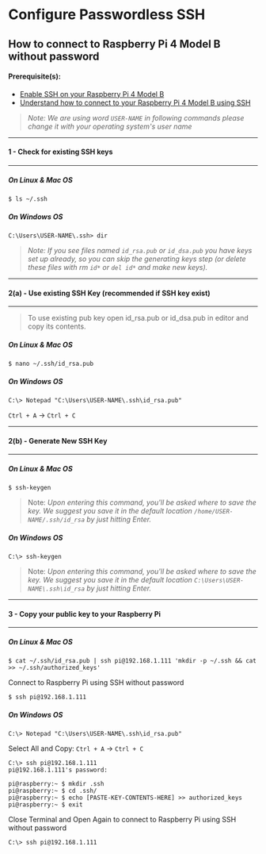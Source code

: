 # Configure Passwordless SSH

## How to connect to Raspberry Pi 4 Model B without password


#### Prerequisite(s):
- [Enable SSH on your Raspberry Pi 4 Model B](./01-getting-started.md)
- [Understand how to connect to your Raspberry Pi 4 Model B using SSH](./02-configure-ssh.md)

> _Note: We are using word `USER-NAME` in following commands please change it with your operating system's user name_

---
#### 1 - Check for existing SSH keys
---

##### On Linux & Mac OS

```console
$ ls ~/.ssh
```

##### On Windows OS

```
C:\Users\USER-NAME\.ssh> dir
```

> _Note: If you see files named `id_rsa.pub` or `id_dsa.pub` you have keys set up already,
so you can skip the generating keys step (or delete these files with rm `id*` or `del id*` and make new keys)._

---
#### 2(a) - Use existing SSH Key (recommended if SSH key exist)
---
> To use existing pub key open id_rsa.pub or id_dsa.pub in editor and copy its contents.

##### On Linux & Mac OS

```console
$ nano ~/.ssh/id_rsa.pub
```

##### On Windows OS

```
C:\> Notepad "C:\Users\USER-NAME\.ssh\id_rsa.pub"
```
`Ctrl + A` -> `Ctrl + C`

---
#### 2(b) - Generate New SSH Key
---

##### On Linux & Mac OS

```console
$ ssh-keygen
```
> Note: _Upon entering this command, you'll be asked where to save the key.
We suggest you save it in the default location `/home/USER-NAME/.ssh/id_rsa` by just hitting Enter._

##### On Windows OS

```
C:\> ssh-keygen
```
> Note: _Upon entering this command, you'll be asked where to save the key.
We suggest you save it in the default location `C:\Users\USER-NAME\.ssh\id_rsa` by just hitting Enter._

---
#### 3 - Copy your public key to your Raspberry Pi
---

##### On Linux & Mac OS

```console
$ cat ~/.ssh/id_rsa.pub | ssh pi@192.168.1.111 'mkdir -p ~/.ssh && cat >> ~/.ssh/authorized_keys'
```
Connect to Raspberry Pi using SSH without password
```console
$ ssh pi@192.168.1.111
```

##### On Windows OS

```
C:\> Notepad "C:\Users\USER-NAME\.ssh\id_rsa.pub"
```
Select All and Copy: `Ctrl + A` -> `Ctrl + C`

```
C:\> ssh pi@192.168.1.111
pi@192.168.1.111's password:
```
```console
pi@raspberry:~ $ mkdir .ssh
pi@raspberry:~ $ cd .ssh/
pi@raspberry:~ $ echo [PASTE-KEY-CONTENTS-HERE] >> authorized_keys
pi@raspberry:~ $ exit
```
Close Terminal and Open Again to connect to Raspberry Pi using SSH without password
```
C:\> ssh pi@192.168.1.111
```



